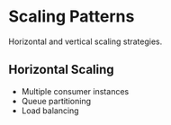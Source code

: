 # Scaling Patterns

Horizontal and vertical scaling strategies.

## Horizontal Scaling
- Multiple consumer instances
- Queue partitioning
- Load balancing